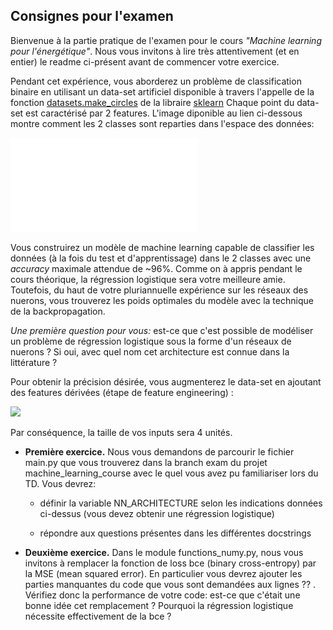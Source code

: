 ## Consignes pour l'examen

Bienvenue à la partie pratique de l'examen pour le cours *"Machine learning pour l'énergétique"*. Nous vous invitons à lire très attentivement (et en entier) le readme ci-présent avant de commencer votre exercice.

Pendant cet expérience, vous aborderez un problème de classification binaire en utilisant un data-set artificiel disponible à travers l'appelle de la fonction [datasets.make_circles](https://scikit-learn.org/stable/modules/generated/sklearn.datasets.make_circles.html) de la libraire [sklearn](https://scikit-learn.org/stable/) Chaque point du data-set est caractérisé par 2 features. L'image diponible au lien ci-dessous montre comment les 2 classes sont reparties dans l'espace des données:

![Représentation du data-set](dataset.pdf)

Vous construirez un modèle de machine learning capable de classifier les données (à la fois du test et d'apprentissage) dans le 2 classes avec une *accuracy* maximale attendue de ~96%. Comme on à appris pendant le cours théorique, la régression logistique sera votre meilleure amie. Toutefois, du haut de votre pluriannuelle expérience sur les réseaux des nuerons, vous trouverez les poids optimales du modèle avec la technique de la backpropagation.

*Une première question pour vous:* est-ce que c'est possible de modéliser un problème de régression logistique sous la forme d'un réseaux de nuerons ? Si oui, avec quel nom cet architecture est connue  dans la littérature ?

Pour obtenir la précision désirée, vous augmenterez le data-set en ajoutant des features dérivées (étape de feature engineering) :

<img src="https://render.githubusercontent.com/render/math?math=\{x_1, x_2\} \rightarrow \{x_1, x_2, x_1^2, x_2^2\}">

Par conséquence, la taille de vos inputs sera 4 unités.

- <b>Première exercice.</b> Nous vous demandons de parcourir le fichier main.py que vous trouverez dans la branch exam du projet machine_learning_course avec le quel vous avez pu familiariser lors du TD. Vous devrez:

  - définir la variable NN_ARCHITECTURE selon les indications données ci-dessus (vous devez obtenir une régression logistique)

  - répondre aux questions présentes dans les différentes docstrings

- <b>Deuxième exercice.</b> Dans le module functions_numy.py, nous vous invitons à remplacer la fonction de loss bce (binary cross-entropy) par la MSE (mean squared error). En particulier vous devrez ajouter les parties manquantes du code que vous sont demandées aux lignes ?? . Vérifiez donc la performance de votre code: est-ce que c'était une bonne idée cet remplacement ? Pourquoi la régression logistique nécessite effectivement de la bce ?
